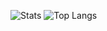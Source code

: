 ![Stats](https://github-readme-stats.vercel.app/api?username=5Noxi&show_icons=true&theme=dracula) ![Top Langs](https://github-readme-stats.vercel.app/api/top-langs/?username=5Noxi&layout=compact&theme=dracula)
